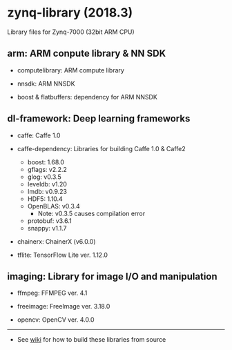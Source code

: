 # zynq-library (2018.3)

Library files for Zynq-7000 (32bit ARM CPU)

## arm: ARM conpute library & NN SDK

- computelibrary: ARM compute library

- nnsdk: ARM NNSDK

- boost & flatbuffers: dependency for ARM NNSDK

## dl-framework: Deep learning frameworks

- caffe: Caffe 1.0

- caffe-dependency: Libraries for building Caffe 1.0 & Caffe2

  - boost: 1.68.0
  - gflags: v2.2.2
  - glog: v0.3.5
  - leveldb: v1.20
  - lmdb: v0.9.23
  - HDF5: 1.10.4
  - OpenBLAS: v0.3.4
    - Note: v0.3.5 causes compilation error
  - protobuf: v3.6.1
  - snappy: v1.1.7

- chainerx: ChainerX (v6.0.0)

- tflite: TensorFlow Lite ver. 1.12.0

## imaging: Library for image I/O and manipulation

- ffmpeg: FFMPEG ver. 4.1

- freeimage: FreeImage ver. 3.18.0

- opencv: OpenCV ver. 4.0.0

***

- See [wiki](https://github.com/t-kuha/zynq-library/wiki) for how to build these libraries from source
